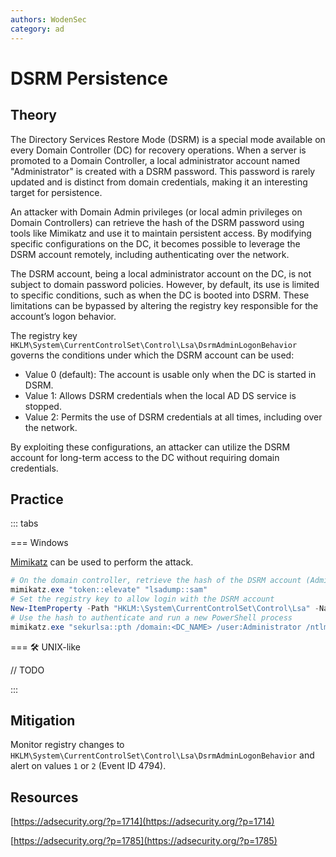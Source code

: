 ```yaml
---
authors: WodenSec
category: ad
---
```


# DSRM Persistence

## Theory

The Directory Services Restore Mode (DSRM) is a special mode available on every Domain Controller (DC) for recovery operations. When a server is promoted to a Domain Controller, a local administrator account named "Administrator" is created with a DSRM password. This password is rarely updated and is distinct from domain credentials, making it an interesting target for persistence.

An attacker with Domain Admin privileges (or local admin privileges on Domain Controllers) can retrieve the hash of the DSRM password using tools like Mimikatz and use it to maintain persistent access. By modifying specific configurations on the DC, it becomes possible to leverage the DSRM account remotely, including authenticating over the network.

The DSRM account, being a local administrator account on the DC, is not subject to domain password policies. However, by default, its use is limited to specific conditions, such as when the DC is booted into DSRM. These limitations can be bypassed by altering the registry key responsible for the account’s logon behavior.

The registry key `HKLM\System\CurrentControlSet\Control\Lsa\DsrmAdminLogonBehavior` governs the conditions under which the DSRM account can be used:

- Value 0 (default): The account is usable only when the DC is started in DSRM.
- Value 1: Allows DSRM credentials when the local AD DS service is stopped.
- Value 2: Permits the use of DSRM credentials at all times, including over the network.

By exploiting these configurations, an attacker can utilize the DSRM account for long-term access to the DC without requiring domain credentials.

## Practice 

::: tabs

=== Windows

[Mimikatz](https://github.com/gentilkiwi/mimikatz) can be used to perform the attack.

```powershell
# On the domain controller, retrieve the hash of the DSRM account (Administrator)
mimikatz.exe "token::elevate" "lsadump::sam"
# Set the registry key to allow login with the DSRM account
New-ItemProperty -Path "HKLM:\System\CurrentControlSet\Control\Lsa" -Name "DsrmAdminLogonBehavior" -Value 2 -PropertyType DWORD
# Use the hash to authenticate and run a new PowerShell process
mimikatz.exe "sekurlsa::pth /domain:<DC_NAME> /user:Administrator /ntlm:<NTLM_HASH> /run:powershell.exe"
```

=== 🛠️ UNIX-like

// TODO

:::

## Mitigation

Monitor registry changes to `HKLM\System\CurrentControlSet\Control\Lsa\DsrmAdminLogonBehavior` and alert on values `1` or `2` (Event ID 4794).

## Resources

[https://adsecurity.org/?p=1714](https://adsecurity.org/?p=1714)

[https://adsecurity.org/?p=1785](https://adsecurity.org/?p=1785)
